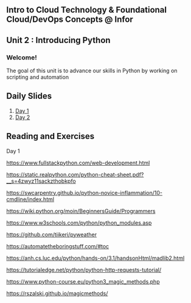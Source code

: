 ## Intro to Cloud Technology & Foundational Cloud/DevOps Concepts @ Infor 
## Unit 2 : Introducing Python

### Welcome!

The goal of this unit is to advance our skills in Python by working on scripting and automation


## Daily Slides

1. [Day 1](https://docs.google.com/presentation/d/1_-17VPIX1mIWoOpaif6mfmCuwumOrAGH0Jv2M54fdZY/edit?usp=sharing)
2. [Day 2](https://docs.google.com/presentation/d/1_-17VPIX1mIWoOpaif6mfmCuwumOrAGH0Jv2M54fdZY/edit?usp=sharing)


## Reading and Exercises


Day 1

https://www.fullstackpython.com/web-development.html

https://static.realpython.com/python-cheat-sheet.pdf?__s=4zwyz11sackzthobkpfo

https://swcarpentry.github.io/python-novice-inflammation/10-cmdline/index.html

https://wiki.python.org/moin/BeginnersGuide/Programmers

https://www.w3schools.com/python/python_modules.asp

https://github.com/tiikeri/pyweather

https://automatetheboringstuff.com/#toc

https://anh.cs.luc.edu/python/hands-on/3.1/handsonHtml/madlib2.html

https://tutorialedge.net/python/python-http-requests-tutorial/

https://www.python-course.eu/python3_magic_methods.php

https://rszalski.github.io/magicmethods/


